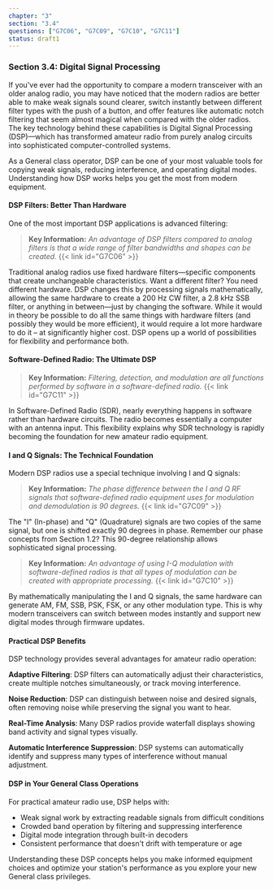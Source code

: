 ```yaml
---
chapter: "3"
section: "3.4"
questions: ["G7C06", "G7C09", "G7C10", "G7C11"]
status: draft1
---
```


### Section 3.4: Digital Signal Processing

If you've ever had the opportunity to compare a modern transceiver with an older analog radio, you may have noticed that the modern radios are better able to make weak signals sound clearer, switch instantly between different filter types with the push of a button, and offer features like automatic notch filtering that seem almost magical when compared with the older radios. The key technology behind these capabilities is Digital Signal Processing (DSP)—which has transformed amateur radio from purely analog circuits into sophisticated computer-controlled systems.

As a General class operator, DSP can be one of your most valuable tools for copying weak signals, reducing interference, and operating digital modes. Understanding how DSP works helps you get the most from modern equipment.

#### DSP Filters: Better Than Hardware

One of the most important DSP applications is advanced filtering:

> **Key Information:** *An advantage of DSP filters compared to analog filters is that a wide range of filter bandwidths and shapes can be created.* {{< link id="G7C06" >}}

Traditional analog radios use fixed hardware filters—specific components that create unchangeable characteristics. Want a different filter? You need different hardware. DSP changes this by processing signals mathematically, allowing the same hardware to create a 200 Hz CW filter, a 2.8 kHz SSB filter, or anything in between—just by changing the software. While it would in theory be possible to do all the same things with hardware filters (and possibly they would be more efficient), it would require a lot more hardware to do it – at significantly higher cost. DSP opens up a world of possibilities for flexibility and performance both.

#### Software-Defined Radio: The Ultimate DSP

> **Key Information:** *Filtering, detection, and modulation are all functions performed by software in a software-defined radio.* {{< link id="G7C11" >}}

In Software-Defined Radio (SDR), nearly everything happens in software rather than hardware circuits. The radio becomes essentially a computer with an antenna input. This flexibility explains why SDR technology is rapidly becoming the foundation for new amateur radio equipment.

#### I and Q Signals: The Technical Foundation

Modern DSP radios use a special technique involving I and Q signals:

> **Key Information:** *The phase difference between the I and Q RF signals that software-defined radio equipment uses for modulation and demodulation is 90 degrees.* {{< link id="G7C09" >}}

The "I" (In-phase) and "Q" (Quadrature) signals are two copies of the same signal, but one is shifted exactly 90 degrees in phase. Remember our phase concepts from Section 1.2? This 90-degree relationship allows sophisticated signal processing.

> **Key Information:** *An advantage of using I-Q modulation with software-defined radios is that all types of modulation can be created with appropriate processing.* {{< link id="G7C10" >}}

By mathematically manipulating the I and Q signals, the same hardware can generate AM, FM, SSB, PSK, FSK, or any other modulation type. This is why modern transceivers can switch between modes instantly and support new digital modes through firmware updates.

#### Practical DSP Benefits

DSP technology provides several advantages for amateur radio operation:

**Adaptive Filtering**: DSP filters can automatically adjust their characteristics, create multiple notches simultaneously, or track moving interference.

**Noise Reduction**: DSP can distinguish between noise and desired signals, often removing noise while preserving the signal you want to hear.

**Real-Time Analysis**: Many DSP radios provide waterfall displays showing band activity and signal types visually.

**Automatic Interference Suppression**: DSP systems can automatically identify and suppress many types of interference without manual adjustment.

#### DSP in Your General Class Operations

For practical amateur radio use, DSP helps with:
- Weak signal work by extracting readable signals from difficult conditions
- Crowded band operation by filtering and suppressing interference  
- Digital mode integration through built-in decoders
- Consistent performance that doesn't drift with temperature or age

Understanding these DSP concepts helps you make informed equipment choices and optimize your station's performance as you explore your new General class privileges.

